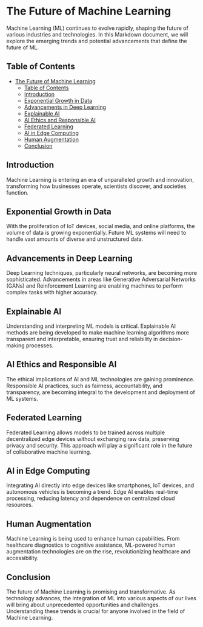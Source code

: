 # The Future of Machine Learning

Machine Learning (ML) continues to evolve rapidly, shaping the future of various industries and technologies. In this Markdown document, we will explore the emerging trends and potential advancements that define the future of ML.

## Table of Contents
- [The Future of Machine Learning](#the-future-of-machine-learning)
  - [Table of Contents](#table-of-contents)
  - [Introduction](#introduction)
  - [Exponential Growth in Data](#exponential-growth-in-data)
  - [Advancements in Deep Learning](#advancements-in-deep-learning)
  - [Explainable AI](#explainable-ai)
  - [AI Ethics and Responsible AI](#ai-ethics-and-responsible-ai)
  - [Federated Learning](#federated-learning)
  - [AI in Edge Computing](#ai-in-edge-computing)
  - [Human Augmentation](#human-augmentation)
  - [Conclusion](#conclusion)

## Introduction

Machine Learning is entering an era of unparalleled growth and innovation, transforming how businesses operate, scientists discover, and societies function.

## Exponential Growth in Data

With the proliferation of IoT devices, social media, and online platforms, the volume of data is growing exponentially. Future ML systems will need to handle vast amounts of diverse and unstructured data.

## Advancements in Deep Learning

Deep Learning techniques, particularly neural networks, are becoming more sophisticated. Advancements in areas like Generative Adversarial Networks (GANs) and Reinforcement Learning are enabling machines to perform complex tasks with higher accuracy.

## Explainable AI

Understanding and interpreting ML models is critical. Explainable AI methods are being developed to make machine learning algorithms more transparent and interpretable, ensuring trust and reliability in decision-making processes.

## AI Ethics and Responsible AI

The ethical implications of AI and ML technologies are gaining prominence. Responsible AI practices, such as fairness, accountability, and transparency, are becoming integral to the development and deployment of ML systems.

## Federated Learning

Federated Learning allows models to be trained across multiple decentralized edge devices without exchanging raw data, preserving privacy and security. This approach will play a significant role in the future of collaborative machine learning.

## AI in Edge Computing

Integrating AI directly into edge devices like smartphones, IoT devices, and autonomous vehicles is becoming a trend. Edge AI enables real-time processing, reducing latency and dependence on centralized cloud resources.

## Human Augmentation

Machine Learning is being used to enhance human capabilities. From healthcare diagnostics to cognitive assistance, ML-powered human augmentation technologies are on the rise, revolutionizing healthcare and accessibility.

## Conclusion

The future of Machine Learning is promising and transformative. As technology advances, the integration of ML into various aspects of our lives will bring about unprecedented opportunities and challenges. Understanding these trends is crucial for anyone involved in the field of Machine Learning.
